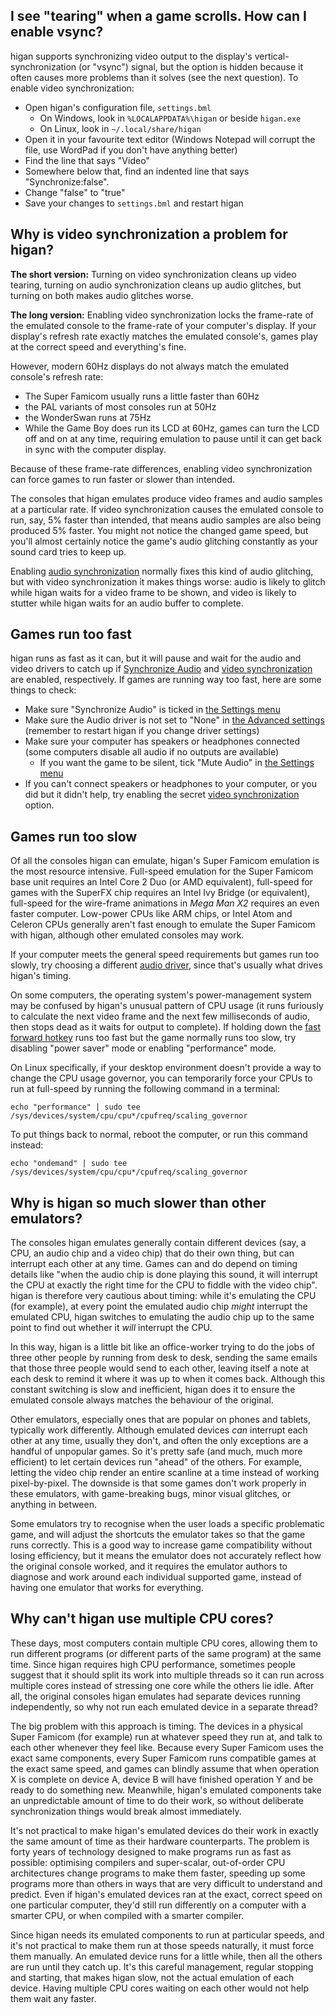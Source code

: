 I see "tearing" when a game scrolls. How can I enable vsync?
------------------------------------------------------------

higan supports synchronizing video output
to the display's vertical-synchronization (or "vsync") signal,
but the option is hidden
because it often causes more problems than it solves
(see the next question).
To enable video synchronization:

  - Open higan's configuration file, `settings.bml`
      - On Windows, look in `%LOCALAPPDATA%\higan`
        or beside `higan.exe`
      - On Linux, look in `~/.local/share/higan`
  - Open it in your favourite text editor
    (Windows Notepad will corrupt the file,
    use WordPad if you don't have anything better)
  - Find the line that says "Video"
  - Somewhere below that, find an indented line
    that says "Synchronize:false".
  - Change "false" to "true"
  - Save your changes to `settings.bml`
    and restart higan

Why is video synchronization a problem for higan?
-------------------------------------------------

**The short version:**
Turning on video synchronization
cleans up video tearing,
turning on audio synchronization
cleans up audio glitches,
but turning on both
makes audio glitches worse.

**The long version:**
Enabling video synchronization
locks the frame-rate of the emulated console
to the frame-rate of your computer's display.
If your display's refresh rate exactly matches
the emulated console's,
games play at the correct speed
and everything's fine.

However,
modern 60Hz displays do not always match
the emulated console's refresh rate:

  - The Super Famicom usually runs a little faster than 60Hz
  - the PAL variants of most consoles run at 50Hz
  - the WonderSwan runs at 75Hz
  - While the Game Boy does run its LCD at 60Hz,
    games can turn the LCD off and on at any time,
    requiring emulation to pause
    until it can get back in sync
    with the computer display.

Because of these frame-rate differences,
enabling video synchronization
can force games to run
faster or slower than intended.

The consoles that higan emulates
produce video frames and audio samples at a particular rate.
If video synchronization causes
the emulated console to run, say, 5% faster than intended,
that means audio samples are also being produced 5% faster.
You might not notice the changed game speed,
but you'll almost certainly notice
the game's audio glitching constantly
as your sound card tries to keep up.

Enabling
[audio synchronization](interface/higan.md#the-settings-menu)
normally fixes this kind of audio glitching,
but with video synchronization it makes things worse:
audio is likely to glitch
while higan waits for a video frame to be shown,
and video is likely to stutter
while higan waits for an audio buffer to complete.

Games run too fast
------------------

higan runs as fast as it can,
but it will pause and wait
for the audio and video drivers to catch up
if [Synchronize Audio](interface/higan.md#the-settings-menu)
and [video synchronization][vsync]
are enabled, respectively.
If games are running way too fast, here are some things to check:

  - Make sure "Synchronize Audio" is ticked in
    [the Settings menu](interface/higan.md#the-settings-menu)
  - Make sure the Audio driver is not set to "None"
    in [the Advanced settings](interface/higan-settings.md#advanced)
    (remember to restart higan if you change driver settings)
  - Make sure your computer has speakers or headphones connected
    (some computers disable all audio if no outputs are available)
      - If you want the game to be silent,
        tick "Mute Audio" in
        [the Settings menu](interface/higan.md#the-settings-menu)
  - If you can't connect speakers or headphones to your computer,
    or you did but it didn't help,
    try enabling the secret [video synchronization][vsync] option.

[vsync]: #i-see-tearing-when-a-game-scrolls-how-can-i-enable-vsync

Games run too slow
------------------

Of all the consoles higan can emulate,
higan's Super Famicom emulation
is the most resource intensive.
Full-speed emulation for the Super Famicom base unit
requires an Intel Core 2 Duo (or AMD equivalent),
full-speed for games with the SuperFX chip
requires an Intel Ivy Bridge (or equivalent),
full-speed for the wire-frame animations in *Mega Man X2*
requires an even faster computer.
Low-power CPUs like ARM chips,
or Intel Atom and Celeron CPUs
generally aren't fast enough to emulate the Super Famicom with higan,
although other emulated consoles may work.

If your computer meets the general speed requirements
but games run too slowly,
try choosing a different
[audio driver](interface/higan-settings.md#advanced),
since that's usually what drives higan's timing.

On some computers,
the operating system's power-management system
may be confused by higan's unusual pattern of CPU usage
(it runs furiously to calculate the next video frame
and the next few milliseconds of audio,
then stops dead as it waits for output to complete).
If holding down
the [fast forward hotkey](interface/higan-settings.md#hotkeys)
runs too fast but the game normally runs too slow,
try disabling "power saver" mode
or enabling "performance" mode.

On Linux specifically,
if your desktop environment doesn't provide a way
to change the CPU usage governor,
you can temporarily force your CPUs to run at full-speed
by running the following command in a terminal:

    echo "performance" | sudo tee /sys/devices/system/cpu/cpu*/cpufreq/scaling_governor

To put things back to normal,
reboot the computer, or run this command instead:

    echo "ondemand" | sudo tee /sys/devices/system/cpu/cpu*/cpufreq/scaling_governor

Why is higan so much slower than other emulators?
-------------------------------------------------

The consoles higan emulates
generally contain different devices
(say, a CPU, an audio chip and a video chip)
that do their own thing,
but can interrupt each other at any time.
Games can and do depend on timing details like
"when the audio chip is done playing this sound,
it will interrupt the CPU at exactly the right time
for the CPU to fiddle with the video chip".
higan is therefore very cautious about timing:
while it's emulating the CPU (for example),
at every point the emulated audio chip *might* interrupt
the emulated CPU,
higan switches to emulating the audio chip up to the same point
to find out whether it *will* interrupt the CPU.

In this way,
higan is a little bit like
an office-worker trying to do the jobs of three other people
by running from desk to desk,
sending the same emails
that those three people would send to each other,
leaving itself a note at each desk to remind it
where it was up to when it comes back.
Although this constant switching
is slow and inefficient,
higan does it
to ensure the emulated console
always matches the behaviour
of the original.

Other emulators,
especially ones that are popular on phones and tablets,
typically work differently.
Although emulated devices *can* interrupt each other at any time,
usually they don't,
and often the only exceptions are a handful of unpopular games.
So it's pretty safe
(and much, much more efficient)
to let certain devices run "ahead" of the others.
For example,
letting the video chip render an entire scanline at a time
instead of working pixel-by-pixel.
The downside is that some games don't work properly
in these emulators,
with game-breaking bugs,
minor visual glitches,
or anything in between.

Some emulators try to recognise
when the user loads a specific problematic game,
and will adjust the shortcuts the emulator takes
so that the game runs correctly.
This is a good way to increase game compatibility
without losing efficiency,
but it means the emulator does not accurately reflect
how the original console worked,
and it requires the emulator authors to diagnose and work around
each individual supported game,
instead of having one emulator that works for everything.

Why can't higan use multiple CPU cores?
---------------------------------------

These days,
most computers contain multiple CPU cores,
allowing them to run different programs
(or different parts of the same program)
at the same time.
Since higan requires high CPU performance,
sometimes people suggest that it should split its work
into multiple threads
so it can run across multiple cores
instead of stressing one core while the others lie idle.
After all,
the original consoles higan emulates
had separate devices running independently,
so why not run each emulated device in a separate thread?

The big problem with this approach is timing.
The devices in a physical Super Famicom (for example)
run at whatever speed they run at,
and talk to each other whenever they feel like.
Because every Super Famicom uses the exact same components,
every Super Famicom runs compatible games at the exact same speed,
and games can blindly assume that
when operation X is complete on device A,
device B will have finished operation Y
and be ready to do something new.
Meanwhile, higan's emulated components
take an unpredictable amount of time to do their work,
so without deliberate synchronization
things would break almost immediately.

It's not practical to make higan's emulated devices
do their work in exactly the same amount of time
as their hardware counterparts.
The problem is forty years of technology
designed to make programs run as fast as possible:
optimising compilers
and super-scalar, out-of-order CPU architectures
change programs to make them faster,
speeding up some programs more than others
in ways that are very difficult to understand and predict.
Even if higan's emulated devices
ran at the exact, correct speed
on one particular computer,
they'd still run differently on
a computer with a smarter CPU,
or when compiled with a smarter compiler.

Since higan needs its emulated components
to run at particular speeds,
and it's not practical
to make them run at those speeds naturally,
it must force them manually.
An emulated device runs for a little while,
then all the others are run until they catch up.
It's this careful management,
regular stopping and starting,
that makes higan slow,
not the actual emulation of each device.
Having multiple CPU cores waiting on each other
would not help them wait any faster.
